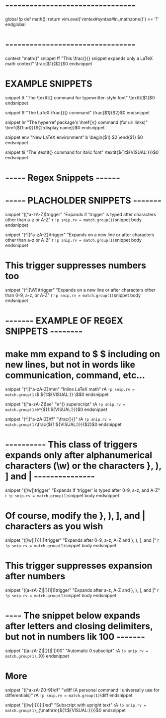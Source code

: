# -------------------------------- #
global !p
def math():
	return vim.eval('vimtex#syntax#in_mathzone()') == '1'
endglobal
# -------------------------------- #

context "math()"
snippet ff "This \frac{}{} snippet expands only a LaTeX math context"
\frac{$1}{$2}$0
endsnippet

# EXAMPLE SNIPPETS
snippet tt "The \texttt{} command for typewritter-style font"
\texttt{$1}$0
endsnippet

snippet ff "The LaTeX \frac{}{} command"
\frac{$1}{$2}$0
endsnippet

snippet hr "The hyperref package's \href{}{} command (for url links)"
\href{${1:url}}{${2:display name}}$0
endsnippet

snippet env "New LaTeX environment" b
\begin{$1}
	$2
\end{$1}
$0
endsnippet

snippet tii "The \textit{} command for italic font"
\textit{${1:${VISUAL:}}}$0
endsnippet

# ----- Regex Snippets ------ #

# ----- PLACHOLDER SNIPPETS ------- #
snippet "([^a-zA-Z])trigger" "Expands if 'trigger' is typed after characters other than a-z or A-Z" r
`!p snip.rv = match.group(1)`snippet body
endsnippet

snippet "(^|[^a-zA-Z])trigger" "Expands on a new line or after characters other than a-z or A-Z" r
`!p snip.rv = match.group(1)`snippet body
endsnippet

# This trigger suppresses numbers too
snippet "(^|[\W])trigger" "Expands on a new line or after characters other than 0-9, a-z, or A-Z" r
`!p snip.rv = match.group(1)`snippet body
endsnippet

# ------- EXAMPLE OF REGEX SNIPPETS -------- #
# make mm expand to $ $ including on new lines, but not in words like communication, command, etc...

snippet "(^|[^a-zA-Z])mm" "Inline LaTeX math" rA
`!p snip.rv = match.group(1)`\$ ${1:${VISUAL:}} \$$0
endsnippet

snippet "([^a-zA-Z])ee" "e^{} superscript" rA
`!p snip.rv = match.group(1)`e^{${1:${VISUAL:}}}$0
endsnippet

snippet "(^|[^a-zA-Z])ff" "\frac{}{}" rA
`!p snip.rv = match.group(1)`\frac{${1:${VISUAL:}}}{$2}$0
endsnippet

# ---------- This class of triggers expands only after alphanumerical characters (\w) or the characters }, ), ] and | ---------------

snippet "([\w])trigger" "Expands if 'trigger' is typed after 0-9, a-z, and  A-Z" r
`!p snip.rv = match.group(1)`snippet body
endsnippet

# Of course, modify the }, ), ], and | characters as you wish
snippet "([\w]|[\}\)\]\|])trigger" "Expands after 0-9, a-z, A-Z and }, ), ], and |" r
`!p snip.rv = match.group(1)`snippet body
endsnippet

# This trigger suppresses expansion after numbers
snippet "([a-zA-Z]|[\}\)\]\|])trigger" "Expands after a-z, A-Z and }, ), ], and |" r
`!p snip.rv = match.group(1)`snippet body
endsnippet

# ---- The snippet below expands after letters and closing delimiters, but not in numbers lik 100 -------
snippet "([a-zA-Z]|[\}\)\]\|'])00" "Automatic 0 subscript" rA
`!p snip.rv = match.group(1)`_{0}
endsnippet

# More
snippet "([^a-zA-Z0-9])df" "\diff (A personal command I universally use for differentials)" rA
`!p snip.rv = match.group(1)`\diff 
endsnippet

snippet "([\w]|[\}\)\]\|])sd" "Subscript with upright text" rA
`!p snip.rv = match.group(1)`_{\mathrm{${1:${VISUAL:}}}}$0
endsnippet



